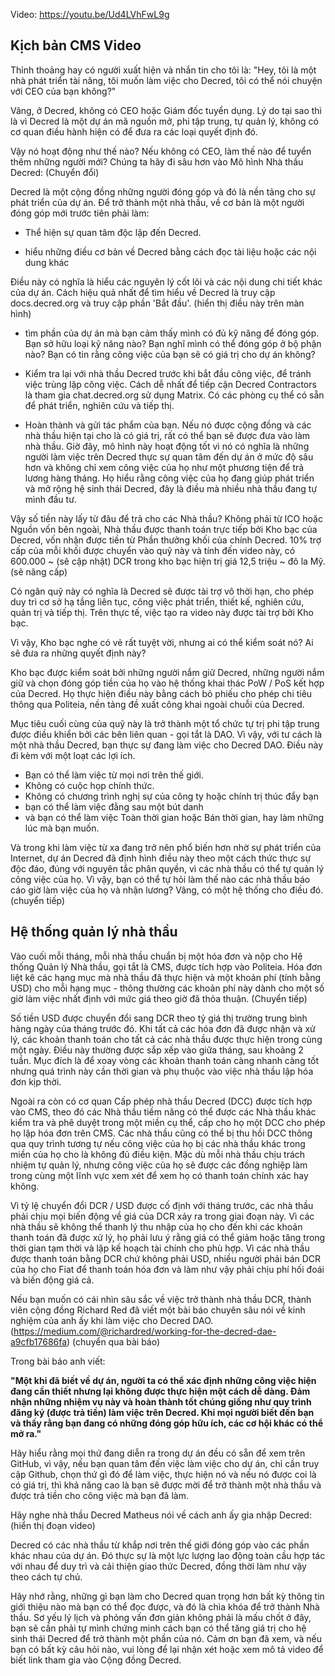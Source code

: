 Video: https://youtu.be/Ud4LVhFwL9g

## Kịch bản CMS Video
Thỉnh thoảng hay có người xuất hiện và nhắn tin cho tôi là: "Hey, tôi là một nhà phát triển tài năng, tôi muốn làm việc cho Decred, tôi có thể nói chuyện với CEO của bạn không?"

Vâng, ở Decred, không có CEO hoặc Giám đốc tuyển dụng. Lý do tại sao thì là vì Decred là một dự án mã nguồn mở, phi tập trung, tự quản lý, không có cơ quan điều hành hiện có để đưa ra các loại quyết định đó.

Vậy nó hoạt động như thế nào? Nếu không có CEO, làm thế nào để tuyển thêm những người mới?
Chúng ta hãy đi sâu hơn vào Mô hình Nhà thầu Decred: (Chuyển đổi)

Decred là một cộng đồng những người đóng góp và đó là nền tảng cho sự phát triển của dự án. Để trở thành một nhà thầu, về cơ bản là một người đóng góp mới trước tiên phải làm:
- Thể hiện sự quan tâm độc lập đến Decred.

- hiểu những điều cơ bản về Decred bằng cách đọc tài liệu hoặc các nội dung khác

Điều này có nghĩa là hiểu các nguyên lý cốt lõi và các nội dung chi tiết khác của dự án. Cách hiệu quả nhất để tìm hiểu về Decred là truy cập docs.decred.org và truy cập phần 'Bắt đầu'. (hiển thị điều này trên màn hình)

- tìm phần của dự án mà bạn cảm thấy mình có đủ kỹ năng để đóng góp.
Bạn sở hữu loại kỹ năng nào? Bạn nghĩ mình có thể đóng góp ở bộ phận nào? Bạn có tin rằng công việc của bạn sẽ có giá trị cho dự án không?

- Kiểm tra lại với nhà thầu Decred trước khi bắt đầu công việc, để tránh việc trùng lặp công việc.
Cách dễ nhất để tiếp cận Decred Contractors là tham gia chat.decred.org sử dụng Matrix. Có các phòng cụ thể có sẵn để phát triển, nghiên cứu và tiếp thị.

- Hoàn thành và gửi tác phẩm của bạn. Nếu nó được cộng đồng và các nhà thầu hiện tại cho là có giá trị, rất có thể bạn sẽ được đưa vào làm nhà thầu.
Giờ đây, mô hình này hoạt động tốt vì nó có nghĩa là những người làm việc trên Decred thực sự quan tâm đến dự án ở mức độ sâu hơn và không chỉ xem công việc của họ như một phương tiện để trả lương hàng tháng. Họ hiểu rằng công việc của họ đang giúp phát triển và mở rộng hệ sinh thái Decred, đây là điều mà nhiều nhà thầu đang tự mình đầu tư.

Vậy số tiền này lấy từ đâu để trả cho các Nhà thầu?
Không phải từ ICO hoặc Nguồn vốn bên ngoài, Nhà thầu được thanh toán trực tiếp bởi Kho bạc của Decred, vốn nhận được tiền từ Phần thưởng khối của chính Decred. 10% trợ cấp của mỗi khối được chuyển vào quỹ này và tính đến video này, có 600.000 ~ (sẽ cập nhật) DCR trong kho bạc hiện trị giá 12,5 triệu ~ đô la Mỹ. (sẽ nâng cấp)

Có ngân quỹ này có nghĩa là Decred sẽ được tài trợ vô thời hạn, cho phép duy trì cơ sở hạ tầng liên tục, công việc phát triển, thiết kế, nghiên cứu, quản trị và tiếp thị. Trên thực tế, việc tạo ra video này được tài trợ bởi Kho bạc.

Vì vậy, Kho bạc nghe có vẻ rất tuyệt vời, nhưng ai có thể kiểm soát nó? Ai sẽ đưa ra những quyết định này?

Kho bạc được kiểm soát bởi những người nắm giữ Decred, những người nắm giữ và chọn đóng góp tiền của họ vào hệ thống khai thác PoW / PoS kết hợp của Decred. Họ thực hiện điều này bằng cách bỏ phiếu cho phép chi tiêu thông qua Politeia, nền tảng đề xuất công khai ngoài chuỗi của Decred.

Mục tiêu cuối cùng của quỹ này là trở thành một tổ chức tự trị phi tập trung được điều khiển bởi các bên liên quan - gọi tắt là DAO.
Vì vậy, với tư cách là một nhà thầu Decred, bạn thực sự đang làm việc cho Decred DAO. Điều này đi kèm với một loạt các lợi ích.

- Bạn có thể làm việc từ mọi nơi trên thế giới.
- Không có cuộc họp chính thức.
- Không có chương trình nghị sự của công ty hoặc chính trị thúc đẩy bạn
- bạn có thể làm việc đằng sau một bút danh
- và bạn có thể làm việc Toàn thời gian hoặc Bán thời gian, hay làm những lúc mà bạn muốn.

Và trong khi làm việc từ xa đang trở nên phổ biến hơn nhờ sự phát triển của Internet, dự án Decred đã định hình điều này theo một cách thức thực sự độc đáo, đúng với nguyên tắc phân quyền, vì các nhà thầu có thể tự quản lý công việc của họ.
Vì vậy, bạn có thể tự hỏi làm thế nào các nhà thầu báo cáo giờ làm việc của họ và nhận lương? Vâng, có một hệ thống cho điều đó. (chuyển tiếp)

## Hệ thống quản lý nhà thầu

Vào cuối mỗi tháng, mỗi nhà thầu chuẩn bị một hóa đơn và nộp cho Hệ thống Quản lý Nhà thầu, gọi tắt là CMS, được tích hợp vào Politeia. Hóa đơn liệt kê các hạng mục mà nhà thầu đã thực hiện và một khoản phí (tính bằng USD) cho mỗi hạng mục - thông thường các khoản phí này dành cho một số giờ làm việc nhất định với mức giá theo giờ đã thỏa thuận. (Chuyển tiếp)
 
Số tiền USD được chuyển đổi sang DCR theo tỷ giá thị trường trung bình hàng ngày của tháng trước đó.
Khi tất cả các hóa đơn đã được nhận và xử lý, các khoản thanh toán cho tất cả các nhà thầu được thực hiện trong cùng một ngày. Điều này thường được sắp xếp vào giữa tháng, sau khoảng 2 tuần. Mục đích là để xoay vòng các khoản thanh toán càng nhanh càng tốt nhưng quá trình này cần thời gian và phụ thuộc vào việc nhà thầu lập hóa đơn kịp thời.

Ngoài ra còn có cơ quan Cấp phép nhà thầu Decred (DCC) được tích hợp vào CMS, theo đó các Nhà thầu tiềm năng có thể được các Nhà thầu khác kiểm tra và phê duyệt trong một miền cụ thể, cấp cho họ một DCC cho phép họ lập hóa đơn trên CMS.
Các nhà thầu cũng có thể bị thu hồi DCC thông qua quy trình tương tự nếu công việc của họ bị các nhà thầu khác trong miền của họ cho là không đủ điều kiện.
Mặc dù mỗi nhà thầu chịu trách nhiệm tự quản lý, nhưng công việc của họ sẽ được các đồng nghiệp làm trong cùng một lĩnh vực xem xét để xem họ có thanh toán chính xác hay không.

Vì tỷ lệ chuyển đổi DCR / USD được cố định với tháng trước, các nhà thầu phải chịu mọi biến động về giá của DCR xảy ra trong giai đoạn này. Vì các nhà thầu sẽ không thể thanh lý thu nhập của họ cho đến khi các khoản thanh toán đã được xử lý, họ phải lưu ý rằng giá có thể giảm hoặc tăng trong thời gian tạm thời và lập kế hoạch tài chính cho phù hợp.
Vì các nhà thầu được thanh toán bằng DCR chứ không phải USD, nhiều người phải bán DCR của họ cho Fiat để thanh toán hóa đơn và làm như vậy phải chịu phí hối đoái và biến động giá cả.

Nếu bạn muốn có cái nhìn sâu sắc về việc trở thành nhà thầu DCR, thành viên cộng đồng Richard Red đã viết một bài báo chuyên sâu nói về kinh nghiệm của anh ấy khi làm việc cho Decred DAO. (https://medium.com/@richardred/working-for-the-decred-dae-a9cfb17686fa) (chuyển qua bài báo)

Trong bài báo anh viết:

**"Một khi đã biết về dự án, người ta có thể xác định những công việc hiện đang cần thiết nhưng lại không được thực hiện một cách dễ dàng. Đảm nhận những nhiệm vụ này và hoàn thành tốt chúng giống như quy trình đăng ký (được trả tiền) làm việc trên Decred. Khi mọi người biết đến bạn và thấy rằng bạn đang có những đóng góp hữu ích, các cơ hội khác có thể mở ra."**

Hãy hiểu rằng mọi thứ đang diễn ra trong dự án đều có sẵn để xem trên GitHub, vì vậy, nếu bạn quan tâm đến việc làm việc cho dự án, chỉ cần truy cập Github, chọn thứ gì đó để làm việc, thực hiện nó và nếu nó được coi là có giá trị, thì khả năng cao là bạn sẽ được mời để trở thành một nhà thầu và được trả tiền cho công việc mà bạn đã làm.

Hãy nghe nhà thầu Decred Matheus nói về cách anh ấy gia nhập Decred: (hiển thị đoạn video)

Decred có các nhà thầu từ khắp nơi trên thế giới đóng góp vào các phần khác nhau của dự án. Đó thực sự là một lực lượng lao động toàn cầu hợp tác với nhau để duy trì và cải thiện giao thức Decred, đồng thời làm như vậy theo cách tự chủ.

Hãy nhớ rằng, những gì bạn làm cho Decred quan trọng hơn bất kỳ thông tin giới thiệu nào mà bạn có thể đọc được, và đó là chìa khóa để trở thành Nhà thầu. Sơ yếu lý lịch và phỏng vấn đơn giản không phải là mấu chốt ở đây, bạn sẽ cần phải tự mình chứng minh cách bạn có thể tăng giá trị cho hệ sinh thái Decred để trở thành một phần của nó.
Cảm ơn bạn đã xem, và nếu bạn có bất kỳ câu hỏi nào, vui lòng để lại nhận xét hoặc xem mô tả video để biết link tham gia vào Cộng đồng Decred.
